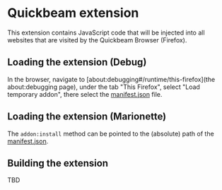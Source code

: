 # Quickbeam extension

This extension contains JavaScript code that will be injected into all websites
that are visited by the Quickbeam Browser (Firefox).

## Loading the extension (Debug)
In the browser, navigate to [about:debugging#/runtime/this-firefox](the about:debugging page), under the tab "This Firefox", select "Load temporary addon", there select the [manifest.json](manifest.json) file.

## Loading the extension (Marionette)
The `addon:install` method can be pointed to the (absolute) path of the [manifest.json](manifest.json).

## Building the extension
TBD
